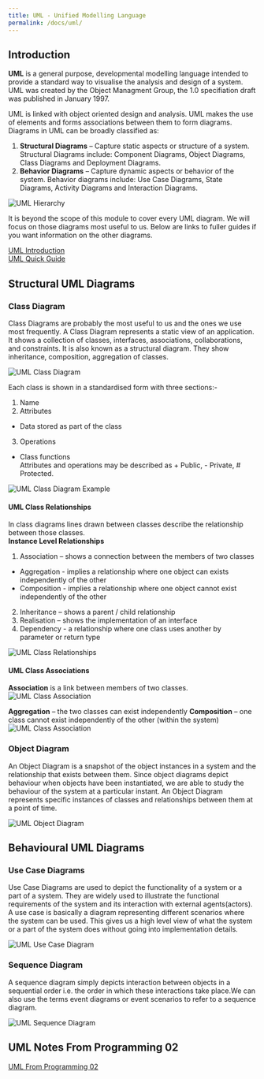 ```yaml
---
title: UML - Unified Modelling Language
permalink: /docs/uml/
---
```


## Introduction

**UML** is a general purpose, developmental modelling language intended to provide a standard way to visualise the analysis and design of a system. UML was created by the Object Managment Group, the 1.0 specifiation draft was published in January 1997.  

UML is linked with object oriented design and analysis. UML makes the use of elements and forms associations between them to form diagrams. Diagrams in UML can be broadly classified as:

1. **Structural Diagrams** – Capture static aspects or structure of a system. Structural Diagrams include: Component Diagrams, Object Diagrams, Class Diagrams and Deployment Diagrams.
2. **Behavior Diagrams** – Capture dynamic aspects or behavior of the system. Behavior diagrams include: Use Case Diagrams, State Diagrams, Activity Diagrams and Interaction Diagrams.

![UML Hierarchy](/assets/img/umlhier.png "UML Hierarchy")

It is beyond the scope of this module to cover every UML diagram. We will focus on those diagrams most useful to us. Below are links to fuller guides if you want information on the other diagrams.

[UML Introduction](https://www.geeksforgeeks.org/unified-modeling-language-uml-introduction/)  
[UML Quick Guide](https://www.tutorialspoint.com/uml/uml_quick_guide.htm)

## Structural UML Diagrams

### Class Diagram

Class Diagrams are probably the most useful to us and the ones we use most frequently. A Class Diagram represents a static view of an application. It shows a collection of classes, interfaces, associations, collaborations, and constraints. It is also known as a structural diagram. They show inheritance, composition, aggregation of classes.  

![UML Class Diagram](/assets/img/uml-class.jpg "UML Class Diagram")

Each class is shown in a standardised form with three sections:-  
1. Name
2. Attributes
  * Data stored as part of the class
3. Operations
  * Class functions  
Attributes and operations may be described as + Public, - Private, # Protected.  

![UML Class Diagram Example](/assets/img/umlclass.png "UML Class Diagram Example")

#### UML Class Relationships

In class diagrams lines drawn between classes describe the relationship between those classes.  
**Instance Level Relationships**
1. Association – shows a connection between the members of two classes
  * Aggregation - implies a relationship where one object can exists independently of the other
  * Composition - implies a relationship where one object cannot exist independently of the other 
2. Inheritance – shows a parent / child relationship
3. Realisation – shows the implementation of an interface
4. Dependency - a relationship where one class uses another by parameter or return type

![UML Class Relationships](/assets/img/umlrel.png "UML Class Relationships")  

#### UML Class Associations

**Association** is a link between members of two classes.
![UML Class Association](/assets/img/umlassoc1.jpg "UML Class Association")  

**Aggregation** – the two classes can exist independently
**Composition** – one class cannot exist independently of the other (within the system) 
![UML Class Association](/assets/img/umlassoc2.png "UML Class Association")  



### Object Diagram

 An Object Diagram is a snapshot of the object instances in a system and the relationship that exists between them. Since object diagrams depict behaviour when objects have been instantiated, we are able to study the behaviour of the system at a particular instant. An Object Diagram represents specific instances of classes and relationships between them at a point of time.  

![UML Object Diagram](/assets/img/uml_object.jpg "UML Object Diagram")

## Behavioural UML Diagrams

### Use Case Diagrams

Use Case Diagrams are used to depict the functionality of a system or a part of a system. They are widely used to illustrate the functional requirements of the system and its interaction with external agents(actors). A use case is basically a diagram representing different scenarios where the system can be used. This gives us a high level view of what the system or a part of the system does without going into implementation details.  

![UML Use Case Diagram](/assets/img/uml_use.jpg "UML Use Case Diagram")

### Sequence Diagram

A sequence diagram simply depicts interaction between objects in a sequential order i.e. the order in which these interactions take place.We can also use the terms event diagrams or event scenarios to refer to a sequence diagram.   

![UML Sequence Diagram](/assets/img/uml_seq.jpg "UML Sequence Diagram")

## UML Notes From Programming 02

[UML From Programming 02](https://ysjprog02.netlify.app/docs/7-uml-1/)